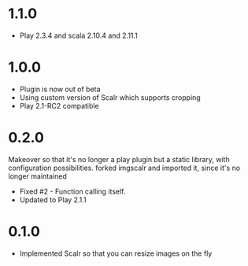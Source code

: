 # 1.1.0

 * Play 2.3.4 and scala 2.10.4 and 2.11.1

# 1.0.0

 * Plugin is now out of beta
 * Using custom version of Scalr which supports cropping
 * Play 2.1-RC2 compatible

# 0.2.0
Makeover so that it's no longer a play plugin but a static library, with configuration possibilities.
forked imgscalr and imported it, since it's no longer maintained

 * Fixed #2 - Function calling itself.
 * Updated to Play 2.1.1

# 0.1.0

 * Implemented Scalr so that you can resize images on the fly
